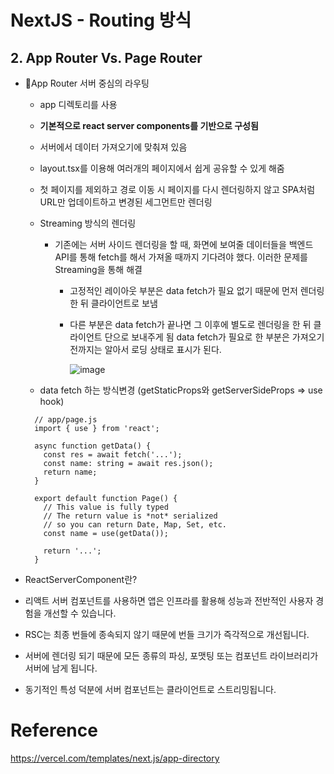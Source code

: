 # NextJS - Routing 방식


## 2. App Router Vs. Page Router

* App Router 서버 중심의 라우팅
  * app 디렉토리를 사용
  * **기본적으로 react server components를 기반으로 구성됨**
  * 서버에서 데이터 가져오기에 맞춰져 있음
  * layout.tsx를 이용해 여러개의 페이지에서 쉽게 공유할 수 있게 해줌
  * 첫 페이지를 제외하고 경로 이동 시 페이지를 다시 렌더링하지 않고 SPA처럼 URL만 업데이트하고 변경된 세그먼트만 렌더링
  * Streaming 방식의 렌더링
    * 기존에는 서버 사이드 렌더링을 할 때, 화면에 보여줄 데이터들을 백엔드 API를 통해 fetch를 해서 가져올 때까지 기다려야 했다.
      이러한 문제를 Streaming을 통해 해결
      
      * 고정적인 레이아웃 부분은 data fetch가 필요 없기 때문에 먼저 렌더링한 뒤 클라이언트로 보냄
      * 다른 부분은 data fetch가 끝나면 그 이후에 별도로 렌더링을 한 뒤 클라이언트 단으로 보내주게 됨
        data fetch가 필요로 한 부분은 가져오기 전까지는 알아서 로딩 상태로 표시가 된다.

        ![image](https://github.com/rlagudals95/TIL/assets/76252074/0009e0f1-0f59-4123-9887-7ba2e1ce9be9)


  * data fetch 하는 방식변경 (getStaticProps와 getServerSideProps => use hook)

  ```
    // app/page.js
    import { use } from 'react';
    
    async function getData() {
      const res = await fetch('...');
      const name: string = await res.json();
      return name;
    }
    
    export default function Page() {
      // This value is fully typed
      // The return value is *not* serialized
      // so you can return Date, Map, Set, etc.
      const name = use(getData());
    
      return '...';
    }
  ```



* ReactServerComponent란?
 * 리액트 서버 컴포넌트를 사용하면 앱은 인프라를 활용해 성능과 전반적인 사용자 경험을 개선할 수 있습니다. 
 * RSC는 최종 번들에 종속되지 않기 때문에 번들 크기가 즉각적으로 개선됩니다. 
 * 서버에 렌더링 되기 때문에 모든 종류의 파싱, 포맷팅 또는 컴포넌트 라이브러리가 서버에 남게 됩니다. 
 * 동기적인 특성 덕분에 서버 컴포넌트는 클라이언트로 스트리밍됩니다. 


# Reference

https://vercel.com/templates/next.js/app-directory



